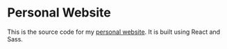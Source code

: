 # Personal Website

This is the source code for my [personal website](https://ryedida.me). It is built using React and Sass.